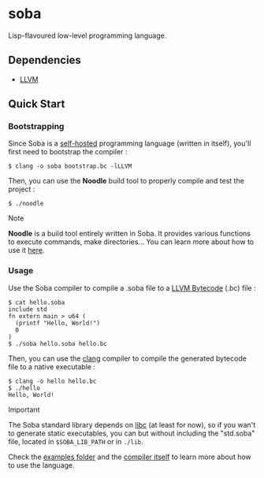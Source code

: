 # soba

Lisp-flavoured low-level programming language.

## Dependencies

- [LLVM]

## Quick Start

### Bootstrapping

Since Soba is a [self-hosted] programming language (written in itself), you'll first need to bootstrap the compiler :

```console
$ clang -o soba bootstrap.bc -lLLVM
```

Then, you can use the **Noodle** build tool to properly compile and test the project :

```console
$ ./noodle
```

> [!NOTE]
> **Noodle** is a build tool entirely written in Soba. It provides various functions to execute commands, make directories... You can learn more about how to use it [here](./noodle).

[LLVM]: https://llvm.org/
[self-hosted]: https://en.wikipedia.org/wiki/Self-hosting_(compilers)

### Usage

Use the Soba compiler to compile a .soba file to a [LLVM Bytecode](https://llvm.org/docs/BitCodeFormat.html) (.bc) file :

```console
$ cat hello.soba
include std
fn extern main > u64 (
  (printf "Hello, World!")
  0
)
$ ./soba hello.soba hello.bc
```

Then, you can use the [clang](https://clang.llvm.org/) compiler to compile the generated bytecode file to a native executable :

```console
$ clang -o hello hello.bc
$ ./hello
Hello, World!
```

> [!IMPORTANT]
> The Soba standard library depends on [libc](https://en.wikipedia.org/wiki/C_standard_library) (at least for now), so if you wan't to generate static executables, you can but without including the "std.soba" file, located in `$SOBA_LIB_PATH` or in `./lib`.

Check the [examples folder](./examples) and the [compiler itself](./src/compiler.soba) to learn more about how to use the language. 
